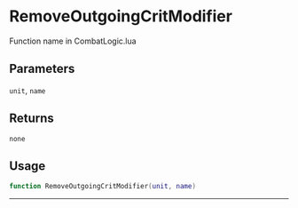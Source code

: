 # RemoveOutgoingCritModifier
Function name in CombatLogic.lua
## Parameters
`unit`, `name`
## Returns
`none`
## Usage
```lua
function RemoveOutgoingCritModifier(unit, name)
```
---
